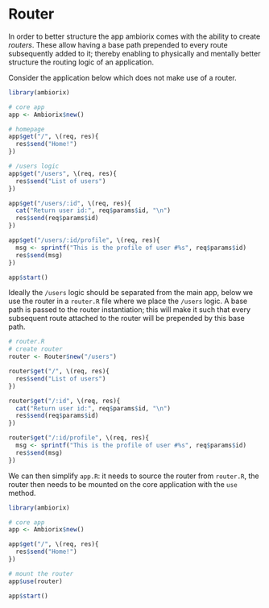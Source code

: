 # Router

In order to better structure the app ambiorix comes with the ability to create _routers_. These allow having a base path prepended to every route subsequently added to it; thereby enabling to physically and mentally better structure the routing logic of an application.

Consider the application below which does not make use of a router.

```r
library(ambiorix)

# core app
app <- Ambiorix$new()

# homepage
app$get("/", \(req, res){
  res$send("Home!")
})

# /users logic
app$get("/users", \(req, res){
  res$send("List of users")
})

app$get("/users/:id", \(req, res){
  cat("Return user id:", req$params$id, "\n")
  res$send(req$params$id)
})

app$get("/users/:id/profile", \(req, res){
  msg <- sprintf("This is the profile of user #%s", req$params$id)
  res$send(msg)
})

app$start()
```

Ideally the `/users` logic should be separated from the main app, below we use the router in a `router.R` file where we place the `/users` logic. A base path is passed to the router instantiation; this will make it such that every subsequent route attached to the router will be prepended by this base path.

```r
# router.R
# create router
router <- Router$new("/users")

router$get("/", \(req, res){
  res$send("List of users")
})

router$get("/:id", \(req, res){
  cat("Return user id:", req$params$id, "\n")
  res$send(req$params$id)
})

router$get("/:id/profile", \(req, res){
  msg <- sprintf("This is the profile of user #%s", req$params$id)
  res$send(msg)
})
```

We can then simplify `app.R`: it needs to source the router from `router.R`, the router then needs to be mounted on the core application with the `use` method.

```r
library(ambiorix)

# core app
app <- Ambiorix$new()

app$get("/", \(req, res){
  res$send("Home!")
})

# mount the router
app$use(router)

app$start()
```
